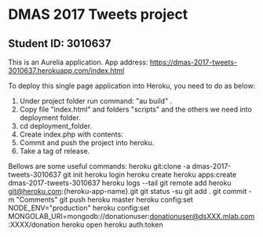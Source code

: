 # DMAS 2017 Tweets project
## Student ID: 3010637
This is an Aurelia application.
App address: https://dmas-2017-tweets-3010637.herokuapp.com/index.html

To deploy this single page application into Heroku, you need to do as below:
1. Under project folder run command: "au build" .
2. Copy file "index.html" and folders "scripts" and the others we need into deployment folder. 
3. cd deployment_folder.
4. Create index.php with contents: <?php header( 'Location: /index.html' ) ;  ?>
5. Commit and push the project into heroku.
6. Take a tag of release.

Bellows are some useful commands:
  heroku git:clone -a dmas-2017-tweets-3010637
  git init
  heroku login
  heroku create
  heroku apps:create dmas-2017-tweets-3010637
  heroku logs --tail
  git remote add heroku git@heroku.com:{heroku-app-name}.git
  git status -su 
  git add .
  git commit -m "Comments"
  git push heroku master
  heroku config:set NODE_ENV="production"
  heroku config:set MONGOLAB_URI=mongodb://donationuser:donationuser@dsXXX.mlab.com:XXXX/donation
  heroku open
  heroku auth:token
